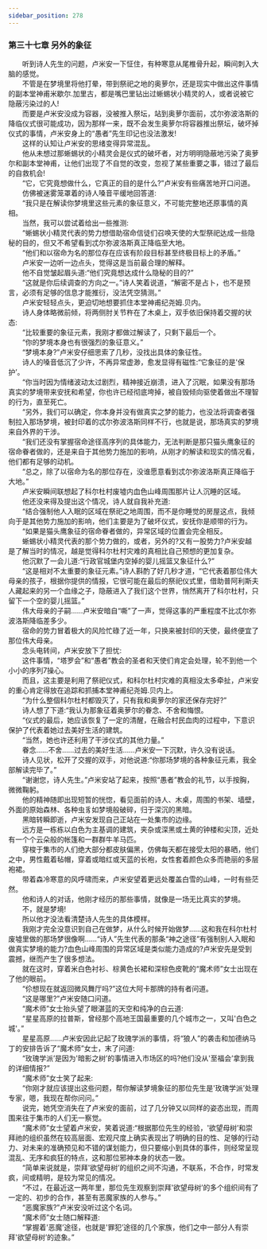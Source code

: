 ```yaml
---
sidebar_position: 278
---
```

### 第三十七章 另外的象征  


　　听到诗人先生的问题，卢米安一下怔住，有种寒意从尾椎骨升起，瞬间刺入大脑的感觉。  
　　不管是在梦境里将他打晕，带到祭祀之地的奥萝尔，还是现实中做出这件事情的副本堂神甫米歇尔.加里古，都是嘴巴里钻出过蜥蜴状小精灵的人，或者说被它隐蔽污染过的人!  
　　而要是卢米安没成为容器，没被推入祭坛，站到奥萝尔面前，忒尔弥波洛斯的降临仪式很可能成功，因为那样一来，既不会发生奥萝尔将容器推出祭坛，破坏掉仪式的事情，卢米安身上的“愚者”先生印记也没法激发!  
　　这样的认知让卢米安的思绪变得异常混乱。  
　　他从未想过那蜥蜴状的小精灵会是仪式的破坏者，对方明明隐蔽地污染了奥萝尔和副本堂神甫，让他们出现了不自觉的改变，忽视了某些重要之事，错过了最后的自救机会!  
　　“它，它究竟想做什么，它真正的目的是什么?”卢米安有些痛苦地开口问道。  
　　仿佛被迷雾笼罩着的诗人嗓音平缓地回答道:  
　　“我只是在解读你梦境里这些元素的象征意义，不可能完整地还原事情的真相。  
　　当然，我可以尝试着给出一些推测:  
　　“蜥蜴状小精灵代表的势力想借助宿命信徒们召唤天使的大型祭祀达成一些隐秘的目的，但又不希望看到忒尔弥波洛斯真正降临至大地。  
　　“他们和以宿命为名的那位存在应该有阶段目标甚至终极目标上的矛盾。”  
　　卢米安一边听一边点头，觉得这是当前最合理的解释。  
　　他不自觉皱起眉头道:“他们究竟想达成什么隐秘的目的?”  
　　“这就是你后续调查的方向之一。”诗人笑着说道，“解密不是占卜，也不是预言，必须有足够的信息才能推衍，没法凭空猜测。”  
　　卢米安轻轻点头，更迫切地想要抓住本堂神甫纪尧姆.贝内。  
　　诗人身体略微前倾，将两侧肘关节杵在了木桌上，双手依旧保持着交握的状态:  
　　“比较重要的象征元素，我刚才都做过解读了，只剩下最后一个。  
　　“你的梦境本身也有很强烈的象征意义。”  
　　“梦境本身?”卢米安仔细思索了几秒，没找出具体的象征性。  
　　诗人的嗓音低沉了少许，不再异常虚渺，愈发显得有磁性:“它象征的是'保护’。  
　　“你当时因为情绪波动太过剧烈，精神接近崩溃，进入了沉眠，如果没有那场真实的梦境带来安抚和希望，你也许已经彻底垮掉，被自毁倾向驱使着做出不理智的行为，直至死亡。  
　　“另外，我们可以确定，你本身并没有做真实之梦的能力，也没法将调查者强制拉入那场梦境，被封印着的忒尔弥波洛斯同样不行，也就是说，那场真实的梦境来自外界的干涉。  
　　“我们还没有掌握宿命途径高序列的具体能力，无法判断是那只猫头鹰象征的宿命眷者做的，还是来自于其他势力施加的影响，从刚才的解读和现实的情况看，他们都有足够的动机。  
　　“总之，除了以宿命为名的那位存在，没谁愿意看到忒尔弥波洛斯真正降临于大地。”  
　　卢米安瞬间联想起了科尔杜村废墟内血色山峰周围那片让人沉睡的区域。  
　　他还没来得及提出这个情况，诗人就自我补充道:  
　　“结合强制他人入眠的区域在祭祀之地周围，而不是你睡觉的房屋这点，我倾向于是其他势力施加的影响，他们主要是为了破坏仪式，安抚你是顺带的行为。  
　　“如果是猫头鹰象征的宿命眷者做的，异常区域的位置会完全相反。  
　　蜥蜴状小精灵代表的那个势力做的，或者，另外的?又有一股势力?卢米安越是了解当时的情况，越是觉得科尔杜村灾难的真相比自己预想的更加复杂。  
　　他沉默了一会儿道:“行政官城堡内空掉的婴儿摇篮又象征什么?”  
　　“这是相对不太重要的象征元素。”诗人斟酌了好几秒才道，“它代表着那位伟大母亲的孩子，根据你提供的情报，它很可能在最后的祭祀仪式里，借助普阿利斯夫人藏起来的另一个血缘之子，隐蔽进入了我们这个世界，悄然离开了科尔杜村，只留下一个空的婴儿摇篮。”  
　　伟大母亲的子嗣……卢米安暗自“嘶”了一声，觉得这事的严重程度不比忒尔弥波洛斯降临差多少。  
　　宿命的势力冒着极大的风险忙碌了近一年，只换来被封印的天使，最终便宜了那位伟大母亲。  
　　念头电转间，卢米安放下了担忧:  
　　这件事情，“塔罗会”和“愚者”教会的圣者和天使们肯定会处理，轮不到他一个小小的序列7操心。  
　　而且，这主要是利用了祭祀仪式，和科尔杜村灾难的真相没太多牵扯，卢米安的重心肯定得放在追踪和抓捕本堂神甫纪尧姆.贝内上。  
　　“为什么整個科尔杜村都毁灭了，只有我和奥萝尔的家还保存完好?”  
　　诗人想了下道:“我认为那象征着奥萝尔的眷念、不舍和悔恨。  
　　“仪式的最后，她应该恢复了一定的清醒，在融合村民血肉的过程中，下意识保护了代表着她过去美好生活的建筑。  
　　“当然，她也许还利用了干涉仪式的其他力量。”  
　　眷念……不舍……过去的美好生活……卢米安一下沉默，许久没有说话。  
　　诗人见状，松开了交握的双手，对他说道:“你那场梦境的各种象征元素，我全部解读完毕了。”  
　　“谢谢您，诗人先生。”卢米安站了起来，按照“愚者”教会的礼节，以手按胸，微微鞠躬。  
　　他的精神随即出现短暂的恍惚，看见面前的诗人、木桌，周围的书架、墙壁，外面的原始森林、各种虫豸如梦境般破碎，归于深沉的黑暗。  
　　黑暗转瞬即逝，卢米安发现自己正站在一处集市的边缘。  
　　远方是一栋栋以白色为主基调的建筑，夹杂或深黑或土黄的钟楼和尖顶，近处有一个个云朵般的帐篷和一群群牛羊马匹。  
　　穿梭于集市的人们绝大部分都皮肤偏黑，仿佛每天都在接受太阳的暴晒，他们之中，男性戴着毡帽，穿着或暗红或天蓝的长袍，女性套着颜色众多而艳丽的多层袍裙。  
　　带着森冷寒意的风呼啸而来，卢米安望着更远处覆盖白雪的山峰，一时有些茫然。  
　　他和诗人的对话，他刚才经历的那些事情，就像是一场无比真实的梦境。  
　　不，就是梦境!  
　　所以他才没法看清楚诗人先生的具体模样。  
　　我刚才完全没意识到自己在做梦，从什么时候开始做梦……这和我在科尔杜村废墟里做的那场梦很像啊……“诗人”先生代表的那条“神之途径”有强制别人入眠和做真实梦境的能力?血色山峰周围的异常区域是类似能力造成的?卢米安先是受到震撼，继而产生了很多想法。  
　　就在这时，穿着米白色衬衫、棕黄色长裙和深棕色皮靴的“魔术师”女士出现在了他的眼前。  
　　“伱想现在就返回微风舞厅吗?”这位大阿卡那牌的持有者问道。  
　　“这是哪里?”卢米安随口问道。  
　　“魔术师”女士抬头望了眼湛蓝的天空和纯净的白云道:  
　　“星星高原的拉普斯，曾经那个高地王国最重要的几个城市之一，又叫'白色之城'。”  
　　星星高原……卢米安因此记起了玫瑰学派的事情，将“狼人”的袭击和加德纳马丁的安排告诉了“魔术师”女士，末了问道:  
　　“玫瑰学派’是因为'暗影之树’的事情进入市场区的吗?他们没从'至福会’拿到我的详细情报?”  
　　“魔术师”女士笑了起来:  
　　“你刚才就应该提出这些问题，帮你解读梦境象征的那位先生是'玫瑰学派’处理专家，嗯，我现在帮你问问。”  
　　说完，她凭空消失在了卢米安的面前，过了几分钟又以同样的姿态出现，而周围来往于集市的人们无一察觉。  
　　“魔术师”女士望着卢米安，笑着说道:“根据那位先生的经验，'欲望母树’和崇拜祂的组织虽然在较高层面、宏观尺度上确实表现出了明确的目的性、足够的行动力、对未来的准确预见和不错的谋划能力，但只要缩小到具体的事件，则经常呈现混乱、无序和疯狂的特点，这和那位邪神本身的状态一致。  
　　“简单来说就是，崇拜'欲望母树’的组织之间不沟通，不联系，不合作，时常发疯，间或精明，是较为常见的情况。  
　　“不过，在最近这一两年里，那位先生观察到崇拜'欲望母树’的多个组织间有了一定的、初步的合作，甚至有恶魔家族的人参与。”  
　　“恶魔家族?”卢米安没听过这个名词。  
　　“魔术师”女士随口解释道:  
　　“掌握着'恶魔’途径，也就是'罪犯’途径的几个家族，他们之中一部分人有崇拜'欲望母树’的迹象。”  
